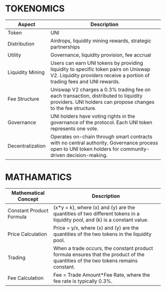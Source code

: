 # TOKENOMICS

| Aspect           | Description                                                                                                                                                  |
|------------------|--------------------------------------------------------------------------------------------------------------------------------------------------------------|
| Token            | UNI                                                                                                                                                          |
| Distribution     | Airdrops, liquidity mining rewards, strategic partnerships                                                                                                   |
| Utility          | Governance, liquidity provision, fee accrual                                                                                                                 |
| Liquidity Mining | Users can earn UNI tokens by providing liquidity to specific token pairs on Uniswap V2. Liquidity providers receive a portion of trading fees and UNI rewards. |
| Fee Structure    | Uniswap V2 charges a 0.3% trading fee on each transaction, distributed to liquidity providers. UNI holders can propose changes to the fee structure.       |
| Governance       | UNI holders have voting rights in the governance of the protocol. Each UNI token represents one vote.                                                         |
| Decentralization| Operates on-chain through smart contracts with no central authority. Governance process open to UNI token holders for community-driven decision-making.     |

# MATHAMATICS

| Mathematical Concept  | Description                                                                                                        |
|-----------------------|--------------------------------------------------------------------------------------------------------------------|
| Constant Product Formula | (x*y = k\), where \(x\) and \(y\) are the quantities of two different tokens in a liquidity pool, and \(k\) is a constant value. |
| Price Calculation | Price = y/x, where \(x\) and \(y\) are the quantities of the two tokens in the liquidity pool. |
| Trading | When a trade occurs, the constant product formula ensures that the product of the quantities of the two tokens remains constant. |
| Fee Calculation | Fee = Trade Amount*Fee Rate, where the fee rate is typically 0.3%.               |

